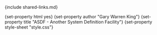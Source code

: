 {include shared-links.md}

{set-property html yes}
{set-property author "Gary Warren King"}
{set-property title "ASDF - Another System Definition Facility"}
{set-property style-sheet "style.css"}

  [user-guide]: user-guide.html
  [tutorial]: user-guide.html
  [manual]: manual.html
  [Overview]: overview.html
  [FAQ]: faq.html

 [asdf-devel]: http://common-lisp.net/cgi-bin/mailman/listinfo/asdf-devel
 [asdf-announce]: http://common-lisp.net/cgi-bin/mailman/listinfo/asdf-announce

 [asdf.lisp]: http://common-lisp.net/project/asdf/asdf.lisp
 [tarball]: http://common-lisp.net/project/asdf/asdf.tar.gz

 [contributors]: contributors.html
 
